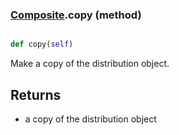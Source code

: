 ### [Composite](Composite.md).copy (method)


```py

def copy(self)

```



Make a copy of the distribution object.

Returns
---------
* a copy of the distribution object

